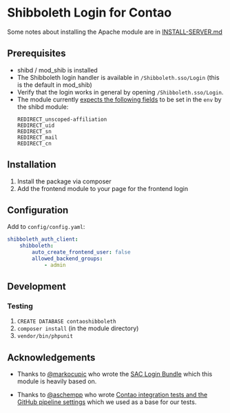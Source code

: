 # Shibboleth Login for Contao

Some notes about installing the Apache module are in [INSTALL-SERVER.md](INSTALL-SERVER.md)

## Prerequisites

* shibd / mod_shib is installed
* The Shibboleth login handler is available in `/Shibboleth.sso/Login` (this is the default in mod_shib)
* Verify that the login works in general by opening `/Shibboleth.sso/Login`.
* The module currently [expects the following fields](https://github.com/iMi-digital/shibboleth-contao-login-client-bundle/issues/2) to be set in the `env` by the shibd module:
  ```
  REDIRECT_unscoped-affiliation
  REDIRECT_uid
  REDIRECT_sn
  REDIRECT_mail
  REDIRECT_cn
  ```
  
## Installation

1. Install the package via composer
2. Add the frontend module to your page for the frontend login

## Configuration

Add to `config/config.yaml`:

```yaml
shibboleth_auth_client:
    shibboleth:
        auto_create_frontend_user: false
        allowed_backend_groups:
            - admin
```

## Development

### Testing

1. `CREATE DATABASE contaoshibboleth`
2. `composer install` (in the module directory)
3. `vendor/bin/phpunit`

## Acknowledgements

* Thanks to [@markocupic](https://github.com/markocupic) who wrote the [SAC Login Bundle](https://github.com/markocupic/swiss-alpine-club-contao-login-client-bundle)
which this module is heavily based on.

* Thanks to [@aschempp](https://github.com/aschempp) who wrote
  [Contao integration tests and the GitHub pipeline settings](https://github.com/terminal42/contao-changelanguage)
  which we used as a base for our tests.




